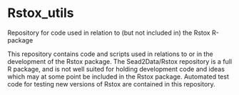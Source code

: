 # Rstox_utils
Repository for code used in relation to (but not included in) the Rstox R-package

This repository contains code and scripts used in relations to or in the development of the Rstox package. 
The Sead2Data/Rstox repository is a full R package, and is not well suited for holding development code and ideas 
which may at some point be included in the Rstox package. 
Automated test code for testing new versions of Rstox are contained in this repository.
